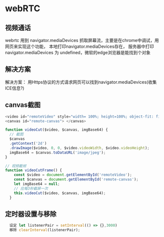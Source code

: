 # webRTC

## 视频通话

webrtc 用到 navigator.mediaDevices 抓取屏幕流，主要是在chrome中调试，用网页来实现这个功能，
本地打印navigator.mediaDevices存在，
服务器中打印navigator.mediaDevices 为 undefined，微软的edge浏览器是能找到个对象

## 解决方案

解决方案： 用Https协议的方式请求网页可以找到navigator.mediaDevices(收集ICE信息?)

## canvas截图

```js
<video id="remoteVideo" style="width= 100%; height=100%; object-fit: fill" autoplay muted playsinline></video>
<canvas id="remote-canvas"> </canvas>

function videoCut($video, $canvas, imgBase64) {
  // 截图
  $canvas
  .getContext('2d')
  .drawImage($video, 0, 0, $video.videoWidth, $video.videoHeight);
  imgBase64 = $canvas.toDataURL('image/jpeg');
}

// 视频截帧
function videoCutFrame() {
    const $video = document.getElementById('remoteVideo');
    const $canvas = document.getElementById('remote-canvas');
    let imgBase64 = null;
    // 应每3秒截屏一次
    this.videoCut($video, $canvas, imgBase64);
  }
```

## 定时器设置与移除

```js
  设定 let listenerPair = setInterval(() => {},3000)
  移除 clearInterval(listenerPair);
```
